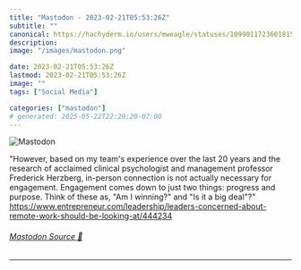 ```yaml
---
title: "Mastodon - 2023-02-21T05:53:26Z"
subtitle: ""
canonical: https://hachyderm.io/users/mweagle/statuses/109901172360181573
description:
image: "/images/mastodon.png"

date: 2023-02-21T05:53:26Z
lastmod: 2023-02-21T05:53:26Z
image: ""
tags: ["Social Media"]

categories: ["mastodon"]
# generated: 2025-05-22T22:29:20-07:00
---
```

![Mastodon](/images/mastodon.png)

<p>&quot;However, based on my team&#39;s experience over the last 20 years and the research of acclaimed clinical psychologist and management professor Frederick Herzberg, in-person connection is not actually necessary for engagement. Engagement comes down to just two things: progress and purpose. Think of these as, &quot;Am I winning?&quot; and &quot;Is it a big deal&quot;?&quot; <a href="https://www.entrepreneur.com/leadership/leaders-concerned-about-remote-work-should-be-looking-at/444234" target="_blank" rel="nofollow noopener noreferrer" translate="no"><span class="invisible">https://www.</span><span class="ellipsis">entrepreneur.com/leadership/le</span><span class="invisible">aders-concerned-about-remote-work-should-be-looking-at/444234</span></a></p>


###### [Mastodon Source 🐘](https://hachyderm.io/@mweagle/109901172360181573)

___
